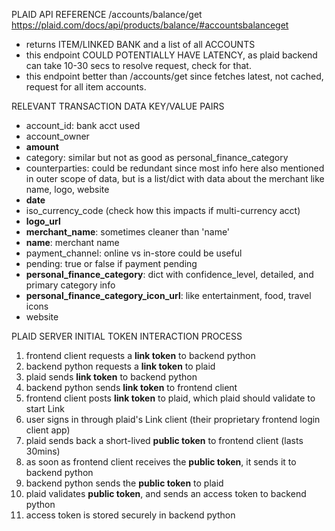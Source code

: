 PLAID API REFERENCE
/accounts/balance/get https://plaid.com/docs/api/products/balance/#accountsbalanceget
- returns ITEM/LINKED BANK and a list of all ACCOUNTS
- this endpoint COULD POTENTIALLY HAVE LATENCY, as plaid backend can take 10-30 secs to resolve request, check for that.
- this endpoint better than /accounts/get since fetches latest, not cached, request for all item accounts.

RELEVANT TRANSACTION DATA KEY/VALUE PAIRS
- account_id: bank acct used
- account_owner
- **amount**
- category: similar but not as good as personal_finance_category
- counterparties: could be redundant since most info here also mentioned in outer scope of data, but is a list/dict with data about the merchant like name, logo, website
- **date**
- iso_currency_code (check how this impacts if multi-currency acct)
- **logo_url**
- **merchant_name**: sometimes cleaner than 'name'
- **name**: merchant name
- payment_channel: online vs in-store could be useful
- pending: true or false if payment pending
- **personal_finance_category**: dict with confidence_level, detailed, and primary category info
- **personal_finance_category_icon_url**: like entertainment, food, travel icons
- website

<!--  -->

PLAID SERVER INITIAL TOKEN INTERACTION PROCESS
1. frontend client requests a **link token** to backend python
2. backend python requests a **link token** to plaid
3. plaid sends **link token** to backend python
4. backend python sends **link token** to frontend client
5. frontend client posts **link token** to plaid, which plaid should validate to start Link
6. user signs in through plaid's Link client (their proprietary frontend login client app)
7. plaid sends back a short-lived **public token** to frontend client (lasts 30mins)
8. as soon as frontend client receives the **public token**, it sends it to backend python
9. backend python sends the **public token** to plaid
10. plaid validates **public token**, and sends an access token to backend python
11. access token is stored securely in backend python
